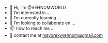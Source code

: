 - 👋 Hi, I’m @VEHNOMWORLD
- 👀 I’m interested in ...
- 🌱 I’m currently learning ...
- 💞️ I’m looking to collaborate on ...
- 📫 How to reach me ...
- 📨 contact me at mayorexyvehnom@gmail.com

<!---
VEHNOMWORLD/VEHNOMWORLD is a ✨ special ✨ repository because its `README.md` (this file) appears on your GitHub profile.
You can click the Preview link to take a look at your changes.
--->
